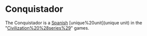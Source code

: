 # Conquistador

The Conquistador is a [Spanish](Spanish) [unique%20unit](unique unit) in the "[Civilization%20%28series%29](Civilization)" games.
